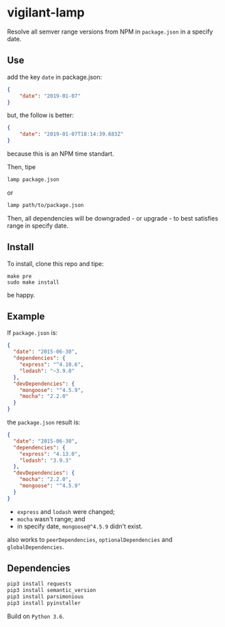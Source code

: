 # vigilant-lamp
Resolve all semver range versions from NPM in ```package.json``` in a specify date.

## Use

add the key ```date``` in package.json:

```json
{
	"date": "2019-01-07"
}
```

but, the follow is better:

```json
{
	"date": "2019-01-07T18:14:39.683Z"
}
```

because this is an NPM time standart.

Then, tipe

```bash
lamp package.json
```

or

```bash
lamp path/to/package.json
```

Then, all dependencies will be downgraded - or upgrade - to best satisfies range in specify date.

## Install

To install, clone this repo and tipe:

```base
make pre
sudo make install
```

be happy.

## Example

If ```package.json``` is:

```json
{
  "date": "2015-06-30",
  "dependencies": {
    "express": "^4.10.6",
    "lodash": "~3.9.0"
  },
  "devDependencies": {
    "mongoose": "^4.5.9",
    "mocha": "2.2.0"
  }
}
```

the ```package.json``` result is:

```json
{
  "date": "2015-06-30",
  "dependencies": {
    "express": "4.13.0",
    "lodash": "3.9.3"
  },
  "devDependencies": {
    "mocha": "2.2.0",
    "mongoose": "^4.5.9"
  }
}
```

 - ```express``` and ```lodash``` were changed;
 - ```mocha``` wasn't range; and
 - in specify date, ```mongoose@^4.5.9``` didn't exist.

also works to ```peerDependencies```, ```optionalDependencies``` and ```globalDependencies```.

## Dependencies

```bash
pip3 install requests
pip3 install semantic_version
pip3 install parsimonious
pip3 install pyinstaller
```

Build on ```Python 3.6```.